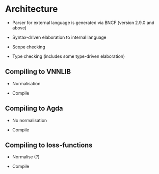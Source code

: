Architecture
============

* Parser for external language is generated via BNCF (version 2.9.0 and above)

* Syntax-driven elaboration to internal language

* Scope checking

* Type checking (includes some type-driven elaboration)


Compiling to VNNLIB
-------------------

* Normalisation

* Compile

Compiling to Agda
-----------------

* No normalisation

* Compile

Compiling to loss-functions
---------------------------

* Normalise (?)

* Compile
